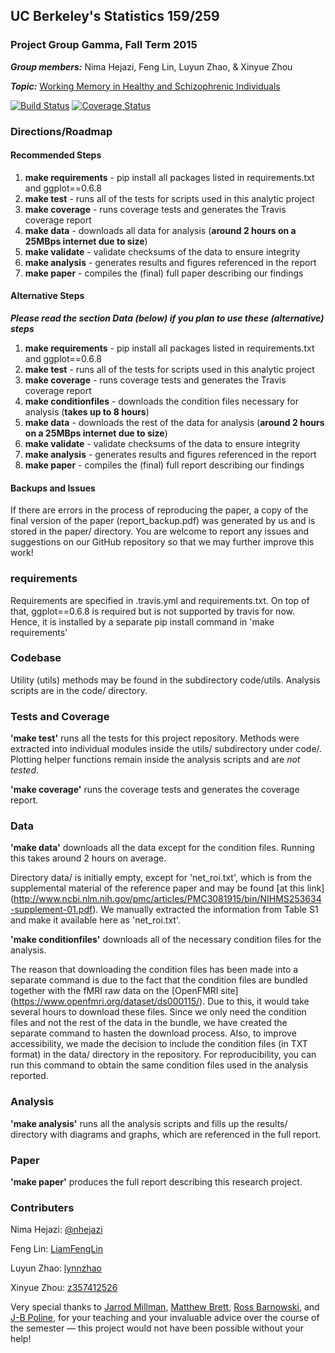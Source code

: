 ## UC Berkeley's Statistics 159/259
### Project Group Gamma, Fall Term 2015 

_**Group members:**_ Nima Hejazi, Feng Lin, Luyun Zhao, & Xinyue Zhou

_**Topic:**_ [Working Memory in Healthy and Schizophrenic Individuals](https://openfmri.org/dataset/ds000115)

[![Build Status](https://travis-ci.org/berkeley-stat159/project-gamma.svg?branch=master)](https://travis-ci.org/berkeley-stat159/project-gamma?branch=master)
[![Coverage Status](https://coveralls.io/repos/berkeley-stat159/project-gamma/badge.svg?branch=master)](https://coveralls.io/r/berkeley-stat159/project-gamma?branch=master)

### Directions/Roadmap
#### Recommended Steps
1. __make requirements__ - pip install all packages listed in requirements.txt and ggplot==0.6.8
2. __make test__ - runs all of the tests for scripts used in this analytic project
3. __make coverage__ - runs coverage tests and generates the Travis coverage report
4. __make data__ - downloads all data for analysis (__around 2 hours on a 25MBps internet due to size__)
5. __make validate__ - validate checksums of the data to ensure integrity
6. __make analysis__ - generates results and figures referenced in the report
7. __make paper__ - compiles the (final) full paper describing our findings

#### Alternative Steps
_**Please read the section Data (below) if you plan to use these (alternative) steps**_

1. __make requirements__ - pip install all packages listed in requirements.txt and ggplot==0.6.8
2. __make test__ - runs all of the tests for scripts used in this analytic project
3. __make coverage__ - runs coverage tests and generates the Travis coverage report
4. __make conditionfiles__ - downloads the condition files necessary for analysis (__takes up to 8 hours__)
5. __make data__ - downloads the rest of the data for analysis (__around 2 hours on a 25MBps internet due to size__)
6. __make validate__ - validate checksums of the data to ensure integrity
7. __make analysis__ - generates results and figures referenced in the report
8. __make paper__ - compiles the (final) full report describing our findings

#### Backups and Issues

If there are errors in the process of reproducing the paper, a copy of the final version of the paper (report_backup.pdf) was generated by us and is stored in the paper/ directory. You are welcome to report any issues and suggestions on our GitHub repository so that we may further improve this work!

### requirements
Requirements are specified in .travis.yml and requirements.txt. On top of that, ggplot==0.6.8 is required but is not supported
by travis for now. Hence, it is installed by a separate pip install command in 'make requirements'

### Codebase 

Utility (utils) methods may be found in the subdirectory code/utils. Analysis scripts are in the code/ directory. 

### Tests and Coverage

__'make test'__ runs all the tests for this project repository. Methods were extracted into individual modules inside the utils/ subdirectory under code/. Plotting helper functions remain inside the analysis scripts and are _not tested_.

__'make coverage'__ runs the coverage tests and generates the coverage report.

### Data

__'make data'__ downloads all the data except for the condition files. Running this takes around 2 hours on average. 

Directory data/ is initially empty, except for 'net_roi.txt', which is from the supplemental material of the reference paper and may be found [at this link] (http://www.ncbi.nlm.nih.gov/pmc/articles/PMC3081915/bin/NIHMS253634-supplement-01.pdf). We manually extracted the information from Table S1 and make it available here as 'net_roi.txt'.

__'make conditionfiles'__ downloads all of the necessary condition files for the analysis.

The reason that downloading the condition files has been made into a separate command is due to the fact that the condition files are bundled together with the fMRI raw data on the [OpenFMRI site] (https://www.openfmri.org/dataset/ds000115/). Due to this, it would take several hours to download these files. Since we only need the condition files and not the rest of the data in the bundle, we have created the separate command to hasten the download process. Also, to improve accessibility, we made the decision to include the condition files (in TXT format) in the data/ directory in the repository. For reproducibility, you can run this command to obtain the same condition files used in the analysis reported.

### Analysis

__'make analysis'__ runs all the analysis scripts and fills up the results/ directory with diagrams and graphs, which are referenced in the full report.

### Paper

__'make paper'__ produces the full report describing this research project.


### Contributers

Nima Hejazi: [@nhejazi](https://github.com/nhejazi)

Feng Lin: [LiamFengLin](https://github.com/LiamFengLin)

Luyun Zhao: [lynnzhao](https://github.com/lynnzhao)

Xinyue Zhou: [z357412526](https://github.com/z357412526)

Very special thanks to [Jarrod Millman](https://github.com/jarrodmillman), [Matthew Brett](https://github.com/matthew-brett), [Ross Barnowski](https://github.com/rossbar), and [J-B Poline](https://github.com/jbpoline), for your teaching and your invaluable advice over the course of the semester — this project would not have been possible without your help!

